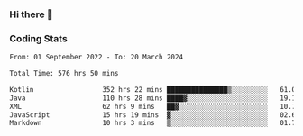 ### Hi there 👋

<!--
**Girrafeec/girrafeec** is a ✨ _special_ ✨ repository because its `README.md` (this file) appears on your GitHub profile.

Here are some ideas to get you started:

- 🔭 I’m currently working on ...
- 🌱 I’m currently learning ...
- 👯 I’m looking to collaborate on ...
- 🤔 I’m looking for help with ...
- 💬 Ask me about ...
- 📫 How to reach me: ...
- 😄 Pronouns: ...
- ⚡ Fun fact: ...
-->

### Coding Stats
<!--START_SECTION:waka-->

```txt
From: 01 September 2022 - To: 20 March 2024

Total Time: 576 hrs 50 mins

Kotlin                 352 hrs 22 mins ███████████████▒░░░░░░░░░   61.09 %
Java                   110 hrs 28 mins ████▓░░░░░░░░░░░░░░░░░░░░   19.15 %
XML                    62 hrs 9 mins   ██▓░░░░░░░░░░░░░░░░░░░░░░   10.77 %
JavaScript             15 hrs 19 mins  ▓░░░░░░░░░░░░░░░░░░░░░░░░   02.66 %
Markdown               10 hrs 3 mins   ▒░░░░░░░░░░░░░░░░░░░░░░░░   01.74 %
```

<!--END_SECTION:waka-->
